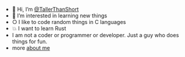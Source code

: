 - 👋 Hi, I’m [@TallerThanShort](https://github.com/TallerThanShort)
- 👀 I’m interested in learning new things
- ○ I like to code random things in C languages
- 💥 I want to learn Rust
- I am not a coder or programmer or developer. Just a guy who does things for fun.
- more [about me](https://TallerThanShort.github.io/about-me)
